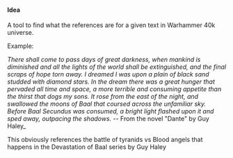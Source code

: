 #### Idea
A tool to find what the references are for a given text in Warhammer 40k universe.

Example: 

_There shall come to pass days of great darkness, when mankind is diminished and all the lights of the world shall be extinguished, and the final scraps of hope torn away. I dreamed I was upon a plain of black sand studded with diamond stars. In the dream there was a great hunger that pervaded all time and space, a more terrible and consuming appetite than the thirst that dogs my sons. It rose from the east of the night, and swallowed the moons of Baal that coursed across the unfamiliar sky. Before Baal Secundus was consumed, a bright light flashed upon it and sped away, outpacing the shadows._
-- From the novel "Dante" by Guy Haley_

This obviously references the battle of tyranids vs Blood angels that happens in the Devastation of Baal series by Guy Haley